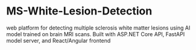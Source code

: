# MS-White-Lesion-Detection
web platform for detecting multiple sclerosis white matter lesions using AI model trained on brain MRI scans. Built with ASP.NET Core API, FastAPI model server, and React/Angular frontend

